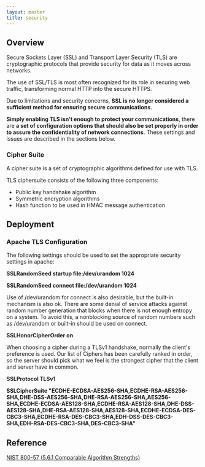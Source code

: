```yaml
---
layout: master
title: security
---
```


## Overview

Secure Sockets Layer (SSL) and Transport Layer Security (TLS) are cryptographic protocols that provide security for data as it moves across networks. 

The use of SSL/TLS is most often recognized for its role in securing web traffic, transforming normal HTTP into the secure HTTPS. 

Due to limitations and security concerns, **SSL is no longer considered a sufficient method for ensuring secure communications**. 

**Simply enabling TLS isn’t enough to protect your communications**, there are **a set of configuration options that should also be set properly in order to assure the confidentiality of network connections**. These settings and issues are described in the sections below.


### Cipher Suite

A cipher suite is a set of cryptographic algorithms defined for use with TLS.

TLS ciphersuite consists of the following three components:

- Public key handshake algorithm
- Symmetric encryption algorithms
- Hash function to be used in HMAC message authentication

## Deployment 

### Apache TLS Configuration

The following settings should be used to set the appropriate security settings in apache:

**SSLRandomSeed startup file:/dev/urandom 1024**

**SSLRandomSeed connect file:/dev/urandom 1024**

Use of /dev/urandom for connect is also desirable, but the built-in mechanism is also ok. There are some denial of service attacks against random number generation that blocks when there is not enough entropy on a system. To avoid this, a nonblocking source of random numbers such as /dev/urandom or built-in should be used on connect.

**SSLHonorCipherOrder on**

When choosing a cipher during a TLSv1 handshake, normally the client's preference is used. Our list of Ciphers has been carefully ranked in order, so the server should pick what we feel is the strongest cipher that the client and server have in common.

**SSLProtocol TLSv1**

**SSLCipherSuite "ECDHE-ECDSA-AES256-SHA,ECDHE-RSA-AES256-SHA,DHE-DSS-AES256-SHA,DHE-RSA-AES256-SHA,AES256-SHA,ECDHE-ECDSA-AES128-SHA,ECDHE-RSA-AES128-SHA,DHE-DSS-AES128-SHA,DHE-RSA-AES128-SHA,AES128-SHA,ECDHE-ECDSA-DES-CBC3-SHA,ECDHE-RSA-DES-CBC3-SHA,EDH-DSS-DES-CBC3-SHA,EDH-RSA-DES-CBC3-SHA,DES-CBC3-SHA"**


## Reference

 [NIST 800-57 (5.6.1 Comparable Algorithm Strengths)](http://csrc.nist.gov/publications/nistpubs/800-57/sp800-57-Part1-revised2_Mar08-2007.pdf)

